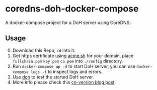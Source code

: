 # coredns-doh-docker-compose
A docker-compose project for a DoH server using CoreDNS.

## Usage
0. Download this Repo, `cd` into it.
1. Get https certificate using [acme.sh](https://github.com/acmesh-official/acme.sh) for your domain, place `fullchain.pem` `key.pem` `ca.pem` into `./config` directory.
2. Run `docker-compose up -d` to start DoH server, you can use `docker-compose logs -f` to inspect logs and errors.
3. Use [doh](https://github.com/curl/doh) to test the started DoH server.
4. More info please check this [cn-version blog post](https://www.wogong.net/blog/2022/07/doh).
